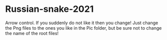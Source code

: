 # Russian-snake-2021
Arrow control. If you suddenly do not like it then you change! Just change the Png files to the ones you like in the Pic folder, but be sure not to change the name of the root files!
